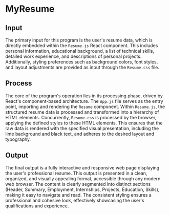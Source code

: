 # MyResume

## Input

The primary input for this program is the user's resume data, which is directly embedded within the `Resume.js` React component. This includes personal information, educational background, a list of technical skills, detailed work experience, and descriptions of personal projects. Additionally, styling preferences such as background colors, font styles, and layout adjustments are provided as input through the `Resume.css` file.

## Process

The core of the program's operation lies in its processing phase, driven by React's component-based architecture. The `App.js` file serves as the entry point, importing and rendering the `Resume` component. Within `Resume.js`, the structured resume data is processed and transformed into a hierarchy of HTML elements. Concurrently, `Resume.css` is processed by the browser, applying the defined styles to these HTML elements. This ensures that the raw data is rendered with the specified visual presentation, including the lime background and black text, and adheres to the desired layout and typography.

## Output

The final output is a fully interactive and responsive web page displaying the user's professional resume. This output is presented in a clean, organized, and visually appealing format, accessible through any modern web browser. The content is clearly segmented into distinct sections (Header, Summary, Employment, Internships, Projects, Education, Skills), making it easy to navigate and read. The consistent styling ensures a professional and cohesive look, effectively showcasing the user's qualifications and experience.
